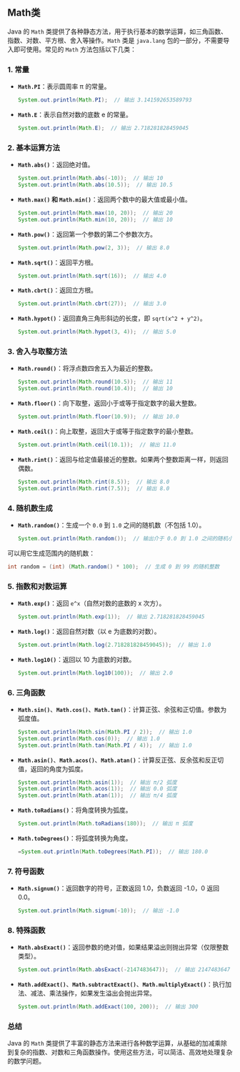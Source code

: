 ## Math类

Java 的 `Math` 类提供了各种静态方法，用于执行基本的数学运算，如三角函数、指数、对数、平方根、舍入等操作。`Math` 类是 `java.lang` 包的一部分，不需要导入即可使用。常见的 `Math` 方法包括以下几类：

### 1. **常量**

- **`Math.PI`**：表示圆周率 π 的常量。

  ```java
  System.out.println(Math.PI);  // 输出 3.141592653589793
  ```

- **`Math.E`**：表示自然对数的底数 e 的常量。

  ```java
  System.out.println(Math.E);  // 输出 2.718281828459045
  ```

### 2. **基本运算方法**

- **`Math.abs()`**：返回绝对值。 

  ```java
  System.out.println(Math.abs(-10));  // 输出 10
  System.out.println(Math.abs(10.5));  // 输出 10.5
  ```

- **`Math.max()` 和 `Math.min()`**：返回两个数中的最大值或最小值。

  ```java
  System.out.println(Math.max(10, 20));  // 输出 20
  System.out.println(Math.min(10, 20));  // 输出 10
  ```

- **`Math.pow()`**：返回第一个参数的第二个参数次方。

  ```java
  System.out.println(Math.pow(2, 3));  // 输出 8.0
  ```

- **`Math.sqrt()`**：返回平方根。

  ```java
  System.out.println(Math.sqrt(16));  // 输出 4.0
  ```

- **`Math.cbrt()`**：返回立方根。

  ```java
  System.out.println(Math.cbrt(27));  // 输出 3.0
  ```

- **`Math.hypot()`**：返回直角三角形斜边的长度，即 `sqrt(x^2 + y^2)`。

  ```java
  System.out.println(Math.hypot(3, 4));  // 输出 5.0
  ```

### 3. **舍入与取整方法**

- **`Math.round()`**：将浮点数四舍五入为最近的整数。

  ```java
  System.out.println(Math.round(10.5));  // 输出 11
  System.out.println(Math.round(10.4));  // 输出 10
  ```

- **`Math.floor()`**：向下取整，返回小于或等于指定数字的最大整数。

  ```java
  System.out.println(Math.floor(10.9));  // 输出 10.0
  ```

- **`Math.ceil()`**：向上取整，返回大于或等于指定数字的最小整数。

  ```java
  System.out.println(Math.ceil(10.1));  // 输出 11.0
  ```

- **`Math.rint()`**：返回与给定值最接近的整数。如果两个整数距离一样，则返回偶数。

  ```java
  System.out.println(Math.rint(8.5));  // 输出 8.0
  System.out.println(Math.rint(7.5));  // 输出 8.0
  ```

### 4. **随机数生成**

- **`Math.random()`**：生成一个 `0.0` 到 `1.0` 之间的随机数（不包括 1.0）。

  ```java
  System.out.println(Math.random());  // 输出介于 0.0 到 1.0 之间的随机小数
  ```

可以用它生成范围内的随机数：

```java
int random = (int) (Math.random() * 100);  // 生成 0 到 99 的随机整数
```

### 5. **指数和对数运算**

- **`Math.exp()`**：返回 `e^x`（自然对数的底数的 x 次方）。

  ```java
  System.out.println(Math.exp(1));  // 输出 2.718281828459045
  ```

- **`Math.log()`**：返回自然对数（以 e 为底数的对数）。

  ```java
  System.out.println(Math.log(2.718281828459045));  // 输出 1.0
  ```

- **`Math.log10()`**：返回以 10 为底数的对数。

  ```java
  System.out.println(Math.log10(100));  // 输出 2.0
  ```

### 6. **三角函数**

- **`Math.sin()`**、**`Math.cos()`**、**`Math.tan()`**：计算正弦、余弦和正切值。参数为弧度值。

  ```java
  System.out.println(Math.sin(Math.PI / 2));  // 输出 1.0
  System.out.println(Math.cos(0));  // 输出 1.0
  System.out.println(Math.tan(Math.PI / 4));  // 输出 1.0
  ```

- **`Math.asin()`**、**`Math.acos()`**、**`Math.atan()`**：计算反正弦、反余弦和反正切值，返回的角度为弧度。

  ```java
  System.out.println(Math.asin(1));  // 输出 π/2 弧度
  System.out.println(Math.acos(1));  // 输出 0.0 弧度
  System.out.println(Math.atan(1));  // 输出 π/4 弧度
  ```

- **`Math.toRadians()`**：将角度转换为弧度。

  ```java
  System.out.println(Math.toRadians(180));  // 输出 π 弧度
  ```

- **`Math.toDegrees()`**：将弧度转换为角度。

  ```java
  =System.out.println(Math.toDegrees(Math.PI));  // 输出 180.0
  ```

### 7. **符号函数**

- **`Math.signum()`**：返回数字的符号，正数返回 1.0，负数返回 -1.0，0 返回 0.0。

  ```java
  System.out.println(Math.signum(-10));  // 输出 -1.0
  ```

### 8. **特殊函数**

- **`Math.absExact()`**：返回参数的绝对值，如果结果溢出则抛出异常（仅限整数类型）。

  ```java
  System.out.println(Math.absExact(-2147483647));  // 输出 2147483647
  ```

- **`Math.addExact()`**、**`Math.subtractExact()`**、**`Math.multiplyExact()`**：执行加法、减法、乘法操作，如果发生溢出会抛出异常。

  ```java
  System.out.println(Math.addExact(100, 200));  // 输出 300
  ```

### 总结

Java 的 `Math` 类提供了丰富的静态方法来进行各种数学运算，从基础的加减乘除到复杂的指数、对数和三角函数操作。使用这些方法，可以简洁、高效地处理复杂的数学问题。